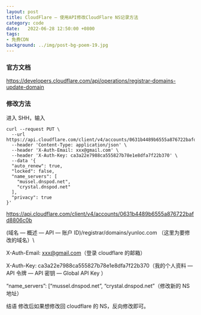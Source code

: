 ```yaml
---
layout: post
title: CloudFlare – 使用API修改CloudFlare NS记录方法
category: code
date:   2022-06-28 12:50:00 +0800
tags:
- 免费CDN
background: ../img/post-bg-poem-19.jpg
---
```



### 官方文档
https://developers.cloudflare.com/api/operations/registrar-domains-update-domain


### 修改方法
进入 SHH，输入

```
curl --request PUT \
  --url https://api.cloudflare.com/client/v4/accounts/0631b4489b6555a876722bafd8806c0b/registrar/domains/yunloc.com\
  --header 'Content-Type: application/json' \
  --header 'X-Auth-Email: xxx@gmail.com' \
  --header 'X-Auth-Key: ca3a22e7988ca555827b78e1e8dfa7f22b370' \
  --data '{
  "auto_renew": true,
  "locked": false,
  "name_servers": [
    "mussel.dnspod.net",
    "crystal.dnspod.net"
  ],
  "privacy": true
}'
```


https://api.cloudflare.com/client/v4/accounts/0631b4489b6555a876722bafd8806c0b 

(域名 — 概述 — API — 账户 ID)/registrar/domains/yunloc.com （这里为要修改的域名）\

X-Auth-Email: xxx@gmail.com（登录 cloudflare 的邮箱）

X-Auth-Key: ca3a22e7988ca555827b78e1e8dfa7f22b370（我的个人资料 — API 令牌 — API 密钥 — Global API Key ）

“name_servers”: [“mussel.dnspod.net”, “crystal.dnspod.net”（修改新的 NS 地址）

结语
修改后如果想修改回 cloudflare 的 NS，反向修改即可。